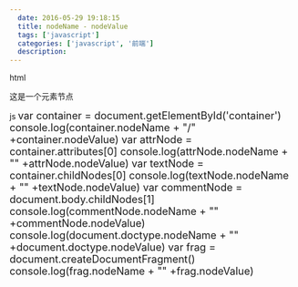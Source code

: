 ```yaml
---
  date: 2016-05-29 19:18:15
  title: nodeName - nodeValue
  tags: ['javascript']
  categories: ['javascript', '前端']
  description:
---
```



html
<div id="container">
        <p>这是一个元素节点</p>
    </div>

js
<span style="font-size:18px;">var container = document.getElementById('container')
console.log(container.nodeName + "/" +container.nodeValue)
var attrNode = container.attributes[0]
console.log(attrNode.nodeName + "" +attrNode.nodeValue)
var textNode = container.childNodes[0]
console.log(textNode.nodeName + "" +textNode.nodeValue)
var commentNode = document.body.childNodes[1]
console.log(commentNode.nodeName + "" +commentNode.nodeValue)
console.log(document.doctype.nodeName + "" +document.doctype.nodeValue)
 var frag = document.createDocumentFragment()
console.log(frag.nodeName + "" +frag.nodeValue)</span>

